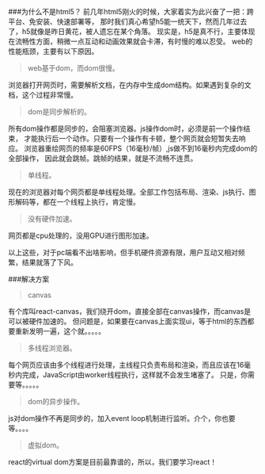 ###为什么不是html5？
前几年html5刚火的时候，大家着实为此兴奋了一把：跨平台、免安装、快速部署等，
那时我们真心希望h5能一统天下，然而几年过去了，h5就像是昨日黄花，被人遗忘在某个角落。
现实是，h5是真不行，主要体现在流畅性方面，稍微一点互动和动画效果就会卡滞，有时慢的难以忍受。
web的性能瓶颈，主要有以下原因。

>web基于dom，而dom很慢。

浏览器打开网页时，需要解析文档，在内存中生成dom结构。如果遇到复杂的文档，这个过程非常慢。

>dom是同步解析的。

所有dom操作都是同步的，会阻塞浏览器。js操作dom时，必须是前一个操作结束，
才能执行后一个动作。只要有一个操作有卡顿，整个网页就会短暂失去响应。
浏览器重绘网页的频率是60FPS（16毫秒/帧）,js做不到16毫秒内完成dom的全部操作，
因此就会跳帧。跳帧的结果，就是不流畅不连贯。

>单线程。

现在的浏览器对每个网页都是单线程处理。全部工作包括布局、渲染、js执行、图形解码等，都在一个线程上执行，肯定慢。

>没有硬件加速。

网页都是cpu处理的，没用GPU进行图形加速。

以上这些，对于pc端看不出啥影响，但手机硬件资源有限，用户互动又相对频繁，结果就落了下风。

###解决方案

>canvas

有个库叫react-canvas，我们绕开dom，直接全部在canvas操作，而canvas是可以被硬件加速的。
但问题是，如果要在canvas上面实现ui，等于html的东西都要重新发明一遍，这个就。。。。。

>多线程浏览器。

每个网页应该由多个线程进行处理，主线程只负责布局和渲染，而且应该在16毫秒内完成，JavaScript由worker线程执行，这样就不会发生堵塞了。
只是，你需要等。。。。。

>dom的异步操作。

js对dom操作不再是同步的，加入event loop机制进行监听。介个，你也要等。。。。

>虚拟dom。

react的virtual dom方案是目前最靠谱的，所以，我们要学习react！